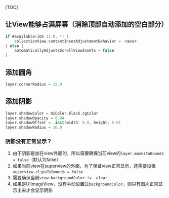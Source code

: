 [TOC]

## 让View能够占满屏幕（消除顶部自动添加的空白部分）

```swift
if #available(iOS 11.0, *) {
    collectionView.contentInsetAdjustmentBehavior = .never
} else {
    automaticallyAdjustsScrollViewInsets = false
}
```

## 添加圆角

```swift
layer.cornerRadius = 15.0
```

## 添加阴影

```swift
layer.shadowColor = UIColor.black.cgColor
layer.shadowOpacity = 0.04
layer.shadowOffset = .init(width: 0.0, height: 5.0)
layer.shadowRadius = 10.0
```

### 阴影没有正常显示？

1. 由于阴影是加在view外面的，所以需要确保当前view的`layer.masksToBounds = false`（默认为false）
2. 如果当前view在superview的外面，为了保证view正常显示，还需要设置`superview.clipsToBounds = false`
3. 需要确保当前`view.backgroundColor != .clear`
4. 如果是UIImageView，没有手动设置过`backgroundColor`，则只有图片正常显示出来才会显示阴影

